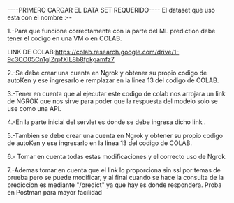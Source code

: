 
----PRIMERO CARGAR EL DATA SET REQUERIDO----
El dataset que uso esta con el nombre :--


1.-Para que funcione correctamente con la parte del ML prediction debe tener el codigo en una VM o en COLAB.

LINK DE COLAB:https://colab.research.google.com/drive/1-9c3CO05Cn1gIZrpfXIL8b8fpkgamfz7


2.-Se debe crear una cuenta en Ngrok y obtener su propio codigo de autoKen y ese ingresarlo e remplazar en la linea 13 del codigo de COLAB.

3.-Tener en cuenta que al ejecutar este codigo de colab nos arrojara un link de NGROK que nos sirve para poder que la respuesta del modelo solo se use como una APi.

4.-En la parte inicial del servlet es donde se debe ingresa dicho link .

5.-Tambien se debe crear una cuenta en Ngrok y obtener su propio codigo de autoKen y ese ingresarlo en la linea 13 del codigo de COLAB.

6.- Tomar en cuenta todas estas modificaciones y el correcto uso de Ngrok.

7.-Ademas tomar en cuenta que el link lo proporciona sin ssl por temas de prueba pero se puede modificar, y al final cuando se hace la consulta de la 
prediccion es mediante "/predict" ya que hay es donde respondera.   Proba en Postman para mayor facilidad
